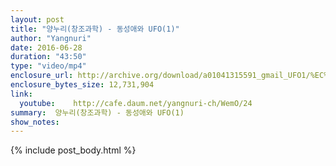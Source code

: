 ```yaml
---
layout: post
title: "양누리(창조과학) - 동성애와 UFO(1)"
author: "Yangnuri"
date: 2016-06-28
duration: "43:50"
type: "video/mp4"
enclosure_url: http://archive.org/download/a01041315591_gmail_UFO1/%EC%96%91%EB%88%84%EB%A6%AC(%EC%B0%BD%EC%A1%B0%EA%B3%BC%ED%95%99)%20-%20%EB%8F%99%EC%84%B1%EC%95%A0%EC%99%80%20UFO(1).mp3
enclosure_bytes_size: 12,731,904       
link:
  youtube:    http://cafe.daum.net/yangnuri-ch/WemO/24
summary:  양누리(창조과학) - 동성애와 UFO(1)
show_notes:
---
```

{% include post_body.html %}
